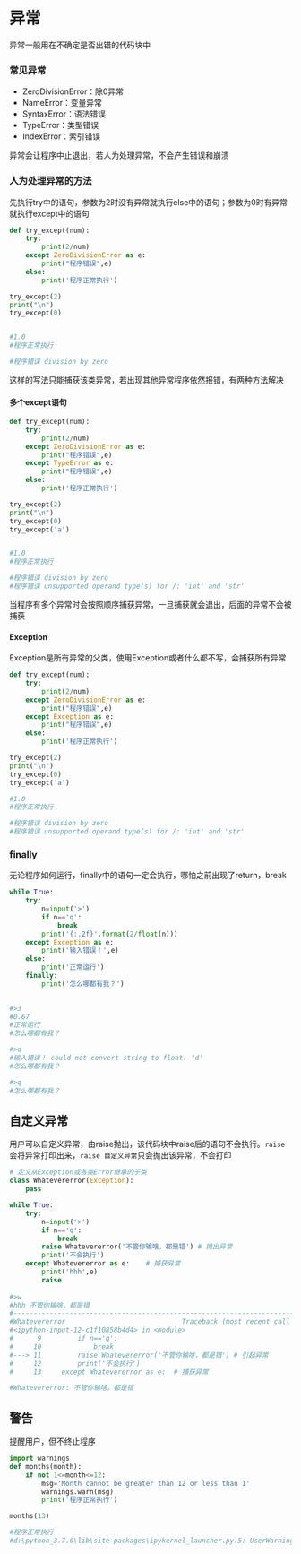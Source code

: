 # 异常

异常一般用在不确定是否出错的代码块中

### 常见异常

* ZeroDivisionError：除0异常
* NameError：变量异常
* SyntaxError：语法错误
* TypeError：类型错误
* IndexError：索引错误

异常会让程序中止退出，若人为处理异常，不会产生错误和崩溃

### 人为处理异常的方法

先执行try中的语句，参数为2时没有异常就执行else中的语句；参数为0时有异常就执行except中的语句

```python
def try_except(num):
    try:
        print(2/num)
    except ZeroDivisionError as e:
        print("程序错误",e)
    else:
        print('程序正常执行')

try_except(2)
print("\n")
try_except(0)


#1.0
#程序正常执行

#程序错误 division by zero
```

这样的写法只能捕获该类异常，若出现其他异常程序依然报错，有两种方法解决

#### 多个except语句

```python
def try_except(num):
    try:
        print(2/num)
    except ZeroDivisionError as e:
        print("程序错误",e)
    except TypeError as e:
        print("程序错误",e)
    else:
        print('程序正常执行')

try_except(2)
print("\n")
try_except(0)
try_except('a')


#1.0
#程序正常执行

#程序错误 division by zero
#程序错误 unsupported operand type(s) for /: 'int' and 'str'
```

当程序有多个异常时会按照顺序捕获异常，一旦捕获就会退出，后面的异常不会被捕获

#### Exception

Exception是所有异常的父类，使用Exception或者什么都不写，会捕获所有异常

```python
def try_except(num):
    try:
        print(2/num)
    except ZeroDivisionError as e:
        print("程序错误",e)
    except Exception as e:
    	print("程序错误",e)	
    else:
        print('程序正常执行')

try_except(2)
print("\n")
try_except(0)
try_except('a')

#1.0
#程序正常执行

#程序错误 division by zero
#程序错误 unsupported operand type(s) for /: 'int' and 'str'
```

### finally

无论程序如何运行，finally中的语句一定会执行，哪怕之前出现了return，break

```python
while True:
    try:
        n=input('>')
        if n=='q':
            break
        print('{:.2f}'.format(2/float(n)))
    except Exception as e:
        print('输入错误！',e)
    else:
        print('正常运行')
    finally:
        print('怎么哪都有我？')
 

#>3
#0.67
#正常运行
#怎么哪都有我？

#>d
#输入错误！ could not convert string to float: 'd'
#怎么哪都有我？

#>q
#怎么哪都有我？
```



## 自定义异常

用户可以自定义异常，由raise抛出，该代码块中raise后的语句不会执行。```raise```会将异常打印出来，```raise 自定义异常```只会抛出该异常，不会打印

```python
# 定义从Exception或各类Error继承的子类
class Whatevererror(Exception):
    pass

while True:
    try:
        n=input('>')
        if n=='q':
            break
        raise Whatevererror('不管你输啥，都是错') # 抛出异常
        print('不会执行')
    except Whatevererror as e:    # 捕获异常
        print('hhh',e)
        raise 
        
#>w
#hhh 不管你输啥，都是错
#---------------------------------------------------------------------------
#Whatevererror                             Traceback (most recent call last)
#<ipython-input-12-c1f10858b4d4> in <module>
#      9         if n=='q':
#     10             break
#---> 11         raise Whatevererror('不管你输啥，都是错') # 引起异常
#     12         print('不会执行')
#     13     except Whatevererror as e:  # 捕获异常

#Whatevererror: 不管你输啥，都是错
```

## 警告

提醒用户，但不终止程序

```python
import warnings
def months(month):
    if not 1<=month<=12:
        msg='Month cannot be greater than 12 or less than 1'
        warnings.warn(msg)
        print('程序正常执行')

months(13)

#程序正常执行
#d:\python_3.7.0\lib\site-packages\ipykernel_launcher.py:5: UserWarning: Month #cannot be greater than 12 or less than 1
  
```








